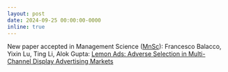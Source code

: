 ```yaml
---
layout: post
date: 2024-09-25 00:00:00-0000
inline: true
---
```


New paper accepted in Management Science ([MnSc](https://pubsonline.informs.org/journal/mnsc)): Francesco Balacco, Yixin Lu, Ting Li, Alok Gupta: [Lemon Ads: Adverse Selection in Multi-Channel Display Advertising Markets](https://papers.ssrn.com/sol3/papers.cfm?abstract_id=4971366)